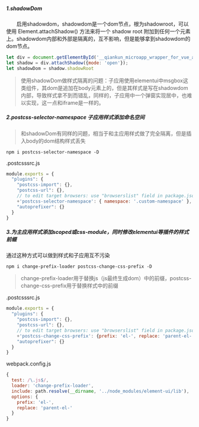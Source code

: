 ##### 1.shadowDom
&emsp;&emsp;启用shadowdom，shadowdom是一个dom节点，根为shadowroot，可以使用 Element.attachShadow() 方法来将一个 shadow root 附加到任何一个元素上。shadowdom内部和外部是隔离的，互不影响，但是能够拿到shadowdom的dom节点。
```javascript
let div = document.getElementById('__qiankun_microapp_wrapper_for_vue_app__');
let shadow = div.attachShadow({mode: 'open'});
let shadowDom = shadow.shadowRoot
```
> 使用shadowDom做样式隔离的问题：子应用使用elementui中msgbox这类组件，其dom是追加在body元素上的，但是其样式是写在shadowdom内部，导致样式拿不到而错乱，同样的，子应用中一个弹窗实现居中，也难以实现，这一点和iframe是一样的。

##### 2.postcss-selector-namespace 子应用样式添加命名空间
>和shadowDom有同样的问题，相当于和主应用样式做了完全隔离，但是插入body的dom结构样式丢失

```
npm i postcss-selector-namespace -D
```

.postcsssrc.js
```javascript
module.exports = {
  "plugins": {
    "postcss-import": {},
    "postcss-url": {},
    // to edit target browsers: use "browserslist" field in package.json
    +'postcss-selector-namespace': { namespace: '.custom-namespace' },
    "autoprefixer": {}
  }
}
```


##### 3.为主应用样式添加scoped或css-module，同时修改elementui等插件的样式前缀
通过这种方式可以做到样式和子应用互不污染
```
npm i change-prefix-loader postcss-change-css-prefix -D
```
>change-prefix-loader用于替换js（js最终生成dom）中的前缀，postcss-change-css-prefix用于替换样式中的前缀

.postcsssrc.js
```javascript
module.exports = {
  "plugins": {
    "postcss-import": {},
    "postcss-url": {},
    // to edit target browsers: use "browserslist" field in package.json
    +'postcss-change-css-prefix': {prefix: 'el-', replace: 'parent-el-'},
    "autoprefixer": {}
  }
}
```
webpack.config.js
```javascript
{
  test: /\.js$/,
  loader: 'change-prefix-loader',
  include: path.resolve(__dirname, '../node_modules/element-ui/lib'),
  options: {
    prefix: 'el-',
    replace: 'parent-el-'
  }
}
```

